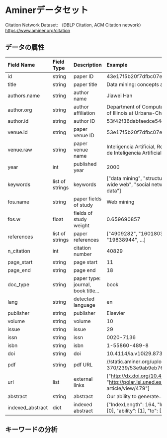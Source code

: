 # Aminerデータセット
Citation Network Dataset: （DBLP Citation, ACM Citation network）<br>
https://www.aminer.org/citation

## データの属性
|Field Name|Field Type|Description|Example|
|:----|:----|:----|:----|
|id|string|paper ID|43e17f5b20f7dfbc07e8ac6e|
|title|string|paper title|Data mining: concepts and techniques|
|authors.name|string|author name|Jiawei Han|
|author.org|string|author affiliation|Department of Computer Science, University of Illinois at Urbana-Champaign|
|author.id|string|author ID|53f42f36dabfaedce54dcd0c|
|venue.id|string|paper venue ID|53e17f5b20f7dfbc07e8ac6e|
|venue.raw|string|paper venue name|Inteligencia Artificial, Revista Iberoamericana de Inteligencia Artificial|
|year|int|published year|2000|
|keywords|list of strings|keywords|["data mining", "structured data", "world wide web", "social network", "relational data"]|
|fos.name|string|paper fields of study|Web mining|
|fos.w|float|fields of study weight|0.659690857|
|references|list of strings|paper references|["4909282", "16018031", "16159250", "19838944", ...]|
|n_citation|int|citation number|40829|
|page_start|string|page start|11|
|page_end|string|page end|18|
|doc_type|string|paper type: journal, book title...|book|
|lang|string|detected language|en|
|publisher|string|publisher|Elsevier|
|volume|string|volume|10|
|issue|string|issue|29|
|issn|string|issn|0020-7136|
|isbn|string|isbn|1-55860-489-8|
|doi|string|doi|10.4114/ia.v10i29.873|
|pdf|string|pdf URL|//static.aminer.org/upload/pdf/1254/ 370/239/53e9ab9eb7602d970354a97e.pdf|
|url|list|external links|["http://dx.doi.org/10.4114/ia.v10i29.873", "http://polar.lsi.uned.es/revista/index.php/ia/ article/view/479"]|
|abstract|string|abstract|Our ability to generate...|
|indexed_abstract|dict|indexed abstract|{"IndexLength": 164, "InvertedIndex": {"Our": [0], "ability": [1], "to": [2, 7, ...]}}|

## キーワードの分析